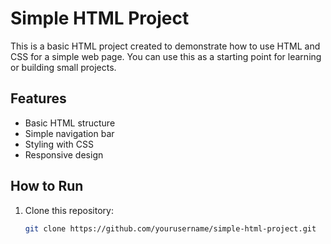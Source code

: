 # Simple HTML Project

This is a basic HTML project created to demonstrate how to use HTML and CSS for a simple web page. You can use this as a starting point for learning or building small projects.

## Features
- Basic HTML structure
- Simple navigation bar
- Styling with CSS
- Responsive design

## How to Run
1. Clone this repository:
   ```bash
   git clone https://github.com/yourusername/simple-html-project.git

